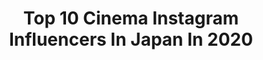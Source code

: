 ---
title: Top 10 Cinema Instagram Influencers In Japan In 2020
description: >-
  Find top cinema Instagram influencers in Japan in 2020. Most popular hashtags: #cinema #birthday #actor #packingtips.
platform: Instagram
profiles:
  - username: "the_rinayang"
    fullname: >-
      RINA YANG
    location: "Japan"
    followers: 34912
    engagement: 686
    commentsToLikes: 0.022217
    id: ck0u9gk529qmg0i19mdadsfxf
    verified: false
    hashtags: "#leicar, #alexalf, #tb, #whereisthedoor"
  - username: "mc_matthew0v0"
    fullname: >-
      MatthewIp 葉敬軒☘️
    location: "Japan"
    followers: 6009
    engagement: 975
    commentsToLikes: 0.019817
    id: ck5q7d5wu0z160i11vwk8prtj
    verified: false
    hashtags: "#dreamer, #po, #sony, #fs7"
  - username: "mamaprechanaya"
    fullname: >-
      Mama Prechanaya 3.0
    location: "Japan"
    followers: 33714
    engagement: 379
    commentsToLikes: 0.007172
    id: ck8t7wkkui7gx0j78yuraa9ke
    verified: false
    hashtags: "#raghavalawrence, #alluarjun, #singlepasanga, #staysafe"
  - username: "cineca"
    fullname: >-
      cineca / Mio Tsuchiya / つちやみお
    location: "Japan"
    followers: 16189
    engagement: 328
    commentsToLikes: 0.004479
    id: ck5buydseinfc0i11cnxmm468
    verified: false
    hashtags: "#hebarium, #axismagazine, #stayhome, #repost"
  - username: "t.hagi_1013"
    fullname: >-
      Tadahisa Hagiwara😎😎
    location: "Japan"
    followers: 17222
    engagement: 318
    commentsToLikes: 0.006557
    id: ck5q4835qo48s0i11xjgb0vfo
    verified: false
    hashtags: "#team, #best, #infinity, #explorejapan"
  - username: "abphotographs_"
    fullname: >-
      AB Photographs
    location: "Japan"
    followers: 11273
    engagement: 95
    commentsToLikes: 0.005457
    id: ck0w3o2l8ue8a0i19hnpw98dq
    verified: false
    hashtags: "#abalpha, #9yearsabphotographs"
  - username: "yuki.linuma"
    fullname: >-
      Yuki ❄️ Finnair Cabin Crew
    location: "Japan"
    followers: 11285
    engagement: 1420
    commentsToLikes: 0.090888
    id: ck0w1byh4ikxz0i1989vkx98w
    verified: false
    hashtags: "#lisbon, #nagoyatrip, #japanesedessert, #singaporeworld"
  - username: "nick_name_charlie___"
    fullname: >-
      💮MidHun💮
    location: "Japan"
    followers: 2668
    engagement: 2602
    commentsToLikes: 0.097353
    id: ck9wiczs61rvo0j78lmbftb87
    verified: false
    hashtags: "#since1901, #tovinothomas, #kozhikode, #bestfriend"
  - username: "tanakaga.12"
    fullname: >-
      タナカガ
    location: "Japan"
    followers: 257035
    engagement: 1577
    commentsToLikes: 0.007835
    id: ck8t6apf2cw670j78i1ixrlna
    verified: false
    hashtags: "#klon, #aminomason, #cinemagraph, #dazzshop"
  - username: "nazaninbayati1_"
    fullname: >-
      Nazanin Bayati/نازنین بیاتی
    location: "Japan"
    followers: 44647
    engagement: 577
    commentsToLikes: 0.017213
    id: ck9hbw9aciq7p0j78jm7ujk9a
    verified: false
    hashtags: "#cinema, #actress, #actor, #film"
---